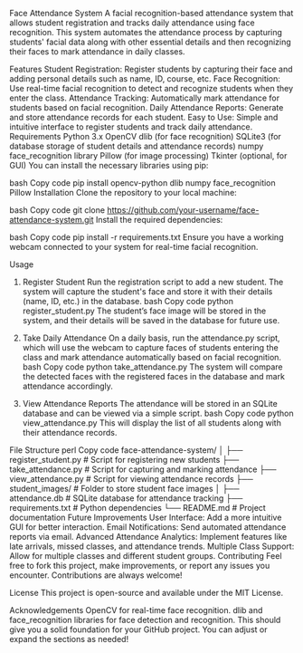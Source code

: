 Face Attendance System
A facial recognition-based attendance system that allows student registration and tracks daily attendance using face recognition. This system automates the attendance process by capturing students' facial data along with other essential details and then recognizing their faces to mark attendance in daily classes.

Features
Student Registration: Register students by capturing their face and adding personal details such as name, ID, course, etc.
Face Recognition: Use real-time facial recognition to detect and recognize students when they enter the class.
Attendance Tracking: Automatically mark attendance for students based on facial recognition.
Daily Attendance Reports: Generate and store attendance records for each student.
Easy to Use: Simple and intuitive interface to register students and track daily attendance.
Requirements
Python 3.x
OpenCV
dlib (for face recognition)
SQLite3 (for database storage of student details and attendance records)
numpy
face_recognition library
Pillow (for image processing)
Tkinter (optional, for GUI)
You can install the necessary libraries using pip:

bash
Copy code
pip install opencv-python dlib numpy face_recognition Pillow
Installation
Clone the repository to your local machine:

bash
Copy code
git clone https://github.com/your-username/face-attendance-system.git
Install the required dependencies:

bash
Copy code
pip install -r requirements.txt
Ensure you have a working webcam connected to your system for real-time facial recognition.

Usage
1. Register Student
Run the registration script to add a new student.
The system will capture the student's face and store it with their details (name, ID, etc.) in the database.
bash
Copy code
python register_student.py
The student’s face image will be stored in the system, and their details will be saved in the database for future use.

2. Take Daily Attendance
On a daily basis, run the attendance.py script, which will use the webcam to capture faces of students entering the class and mark attendance automatically based on facial recognition.
bash
Copy code
python take_attendance.py
The system will compare the detected faces with the registered faces in the database and mark attendance accordingly.

3. View Attendance Reports
The attendance will be stored in an SQLite database and can be viewed via a simple script.
bash
Copy code
python view_attendance.py
This will display the list of all students along with their attendance records.

File Structure
perl
Copy code
face-attendance-system/
│
├── register_student.py          # Script for registering new students
├── take_attendance.py           # Script for capturing and marking attendance
├── view_attendance.py           # Script for viewing attendance records
├── student_images/              # Folder to store student face images
│
├── attendance.db                # SQLite database for attendance tracking
├── requirements.txt             # Python dependencies
└── README.md                    # Project documentation
Future Improvements
User Interface: Add a more intuitive GUI for better interaction.
Email Notifications: Send automated attendance reports via email.
Advanced Attendance Analytics: Implement features like late arrivals, missed classes, and attendance trends.
Multiple Class Support: Allow for multiple classes and different student groups.
Contributing
Feel free to fork this project, make improvements, or report any issues you encounter. Contributions are always welcome!

License
This project is open-source and available under the MIT License.

Acknowledgements
OpenCV for real-time face recognition.
dlib and face_recognition libraries for face detection and recognition.
This should give you a solid foundation for your GitHub project. You can adjust or expand the sections as needed!
